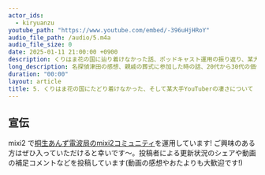 ```yaml
---
actor_ids:
  - kiryuanzu
youtube_path: "https://www.youtube.com/embed/-396uHjHRoY"
audio_file_path: /audio/5.m4a
audio_file_size: 0
date: 2025-01-11 21:00:00 +0900
description: くりはま花の国に辿り着けなかった話、ポッドキャスト運用の振り返り、某大手YouTuberの Twitch配信が面白いことについて話しています。
long_description: 名探偵津田の感想、親戚の葬式に参加した時の話、20代から30代の価値観の変化、健康診断の結果についてなどを話しています。<br><ul><li>00:00 こんにちは</li><li>00:10 三浦半島への帰還</li><li>00:36 今日の静止画(大叔母夫婦で飼われていた柴犬ミックスのゴン)</li><li>01:32 今日は長めに話す気持ちです</li><li>01:40 名探偵津田の感想</li><li>05:05 某年末番組は教育的観点で見せてもらえなかった説</li><li>07:07 年始すぐに大叔母の葬式があった</li><li>07:44 最近の葬式の流れ</li><li>10:20 葬式の受付をした</li><li>11:56 一つの時代の終わりへの寂しさ/父方側に6人の祖父母的存在がいた</li><li>15:14 センチメンタルな気持ちになる/帰ってから元気がなかった</li><li>16:12 血縁主義・地縁主義による暖かさについて(Twitterでは書かないシリーズ)</li><li>18:27 地元を出て自己選択の世界へ</li><li>19:50 20代の理由なき無敵感と30代の訪れ</li><li>22:00 実家との距離感</li><li>23:17 数日経って元気になってきた</li><li>25:11 健康診断の結果がよかった</li><li>25:39 30代に向き合う</li><li>26:38 健康診断の総合所見を読み上げる</li><li>29:50 父親への私信</li></ul>
duration: "00:00"
layout: article
title: 5. くりはま花の国にたどり着けなかった、そして某大手YouTuberの凄さについて
---
```


## 宣伝
mixi2 で[桐生あんず電波局のmixi2コミュニティ](https://mixi.social/communities/c1b83199-775c-449a-84a8-081b2599dc03?r=im3ttqwp0uxl)を運用しています! ご興味のある方はぜひ入っていただけると幸いです〜。投稿者による更新状況のシェアや動画の補足コメントなどを投稿しています(動画の感想やおたよりも大歓迎です!)
